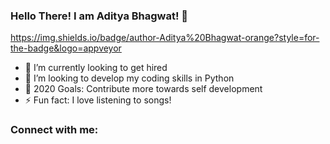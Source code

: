 ### Hello There! I am Aditya Bhagwat! 👋


<!-- <p align=”center”>
<a href=”https://www.linkedin.com/in/adibhagwat/”>
<img src=”https://img.shields.io/badge/LinkedIn-LinkedIn-blue?style=for-the-badge&logo=linkedin">
</a>
</p> -->


https://img.shields.io/badge/author-Aditya%20Bhagwat-orange?style=for-the-badge&logo=appveyor

- 🌱 I’m currently looking to get hired
- 👯 I’m looking to develop my coding skills in Python
- 🥅 2020 Goals: Contribute more towards self development
- ⚡ Fun fact: I love listening to songs!


### Connect with me:

<!--[<img align="left" alt="codeSTACKr.com" width="22px" src="https://raw.githubusercontent.com/iconic/open-iconic/master/svg/globe.svg" />][website]-->
<!--[<img align="left" alt="codeSTACKr | YouTube" width="22px" src="https://cdn.jsdelivr.net/npm/simple-icons@v3/icons/youtube.svg" />][youtube]-->
<!--[<img align="left" alt="codeSTACKr | Twitter" width="22px" src="https://cdn.jsdelivr.net/npm/simple-icons@v3/icons/twitter.svg" />][twitter]-->
<!--[<img align="left" alt="codeSTACKr | LinkedIn" width="22px" src="https://cdn.jsdelivr.net/npm/simple-icons@v3/icons/linkedin.svg" />][linkedin]-->
<!--[<img align="left" alt="codeSTACKr | Instagram" width="22px" src="https://cdn.jsdelivr.net/npm/simple-icons@v3/icons/instagram.svg" />][instagram]-->

<br />
